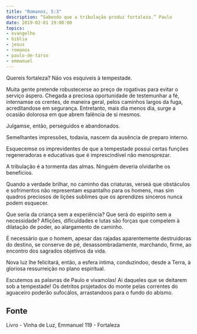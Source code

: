```yaml
---
title: "Romanos, 5:3"
description: “Sabendo que a tribulação produz fortaleza.” Paulo 
date: 2019-02-01 19:00:00
topics: 
- evangelho
- biblia
- jesus
- romanos
- paulo-de-tarso
- emmanuel
---
```


Quereis fortaleza? Não vos esquiveis à tempestade.

Muita gente pretende robustecer­se ao preço de rogativas para evitar o
serviço áspero. Chegada a preciosa oportunidade de testemunhar a fé, internam­se os
crentes, de maneira geral, pelos caminhos largos da fuga, acreditando­se em
segurança. Entretanto, mais dia menos dia, surge a ocasião dolorosa em que abrem
falência de si mesmos.

Julgam­se, então, perseguidos e abandonados.

Semelhantes impressões, todavia, nascem da ausência de preparo interno.

Esquecem­se os imprevidentes de que a tempestade possui certas funções
regeneradoras e educativas que é imprescindível não menosprezar.

A tribulação é a tormenta das almas. Ninguém deveria olvidar­lhe os
benefícios.

Quando a verdade brilhar, no caminho das criaturas, ver­se­á que
obstáculos e sofrimentos não representam espantalho para os homens, mas sim
quadros preciosos de lições sublimes que os aprendizes sinceros nunca podem
esquecer.

Que seria da criança sem a experiência? Que será do espírito sem a
necessidade?
Aflições, dificuldades e lutas são forças que compelem à dilatação de
poder, ao alargamento de caminho.

É necessário que o homem, apesar das rajadas aparentemente destruidoras
do destino, se conserve de pé, desassombradamente, marchando, firme, ao encontro
dos sagrados objetivos da vida.

Nova luz lhe felicitará, então, a esfera íntima, conduzindo­o, desde a Terra,
à gloriosa ressurreição no plano espiritual.

Escutemos as palavras de Paulo e vivamo­las!
Ai daqueles que se deitarem sob a tempestade! Os detritos projetados do
monte pelas correntes do aguaceiro poderão sufocá­los, arrastando­os para o fundo
do abismo.


## Fonte
Livro - Vinha de Luz, Emmanuel
119 - Fortaleza
